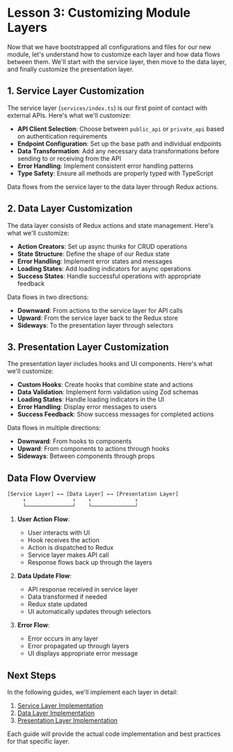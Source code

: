 # Lesson 3: Customizing Module Layers

Now that we have bootstrapped all configurations and files for our new module, let's understand how to customize each layer and how data flows between them. We'll start with the service layer, then move to the data layer, and finally customize the presentation layer.

## 1. Service Layer Customization

The service layer (`services/index.ts`) is our first point of contact with external APIs. Here's what we'll customize:

- **API Client Selection**: Choose between `public_api` or `private_api` based on authentication requirements
- **Endpoint Configuration**: Set up the base path and individual endpoints
- **Data Transformation**: Add any necessary data transformations before sending to or receiving from the API
- **Error Handling**: Implement consistent error handling patterns
- **Type Safety**: Ensure all methods are properly typed with TypeScript

Data flows from the service layer to the data layer through Redux actions.

## 2. Data Layer Customization

The data layer consists of Redux actions and state management. Here's what we'll customize:

- **Action Creators**: Set up async thunks for CRUD operations
- **State Structure**: Define the shape of our Redux state
- **Error Handling**: Implement error states and messages
- **Loading States**: Add loading indicators for async operations
- **Success States**: Handle successful operations with appropriate feedback

Data flows in two directions:
- **Downward**: From actions to the service layer for API calls
- **Upward**: From the service layer back to the Redux store
- **Sideways**: To the presentation layer through selectors

## 3. Presentation Layer Customization

The presentation layer includes hooks and UI components. Here's what we'll customize:

- **Custom Hooks**: Create hooks that combine state and actions
- **Data Validation**: Implement form validation using Zod schemas
- **Loading States**: Handle loading indicators in the UI
- **Error Handling**: Display error messages to users
- **Success Feedback**: Show success messages for completed actions

Data flows in multiple directions:
- **Downward**: From hooks to components
- **Upward**: From components to actions through hooks
- **Sideways**: Between components through props

## Data Flow Overview

```
[Service Layer] ←→ [Data Layer] ←→ [Presentation Layer]
     ↑               ↑    ↑              ↑
     └───────────────┘    └──────────────┘
```

1. **User Action Flow**:
   - User interacts with UI
   - Hook receives the action
   - Action is dispatched to Redux
   - Service layer makes API call
   - Response flows back up through the layers

2. **Data Update Flow**:
   - API response received in service layer
   - Data transformed if needed
   - Redux state updated
   - UI automatically updates through selectors

3. **Error Flow**:
   - Error occurs in any layer
   - Error propagated up through layers
   - UI displays appropriate error message

## Next Steps

In the following guides, we'll implement each layer in detail:
1. [Service Layer Implementation](./step3b-service-layer.md)
2. [Data Layer Implementation](./step3c-data-layer.md)
3. [Presentation Layer Implementation](./step3f-ui-implementation.md)

Each guide will provide the actual code implementation and best practices for that specific layer.
